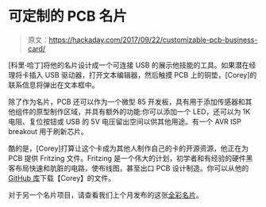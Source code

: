 # 可定制的 PCB 名片

> 原文：<https://hackaday.com/2017/09/22/customizable-pcb-business-card/>

[科里·哈丁]将他的名片设计成一个可连接 USB 的展示他技能的工具。如果潜在经理将卡插入 USB 驱动器，打开文本编辑器，然后触摸 PCB 上的铜垫，[Corey]的联系信息将弹出在文本框中。

除了作为名片，PCB 还可以作为一个微型 85 开发板，具有用于添加传感器和其他组件的原型制作区域，并具有额外的功能:你可以添加一个 LED，还可以为 1K 电阻、复位按钮或 USB 的 5V 电压留出空间以供其他用途。有一个 AVR ISP breakout 用于刷新芯片。

酷的是，[Corey]打算让这个卡成为其他人制作自己的卡的开源资源，他正在为 PCB 提供 Fritzing 文件。Fritzing 是一个伟大的计划，初学者和有经验的硬件黑客布局快速和肮脏的电路，使布线图，甚至出口 PCB 设计制造。你可以从他的 [GitHub 库](https://github.com/exploitagency/PCB-Business-Card)下载【Corey】的文件。

对于另一个名片项目，请查看我们上个月发布的这张[全彩名片](https://hackaday.com/2017/08/06/full-color-pcb-business-card/)。